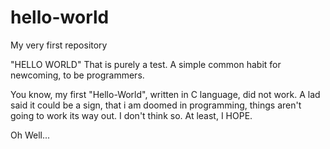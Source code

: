# hello-world
My very first repository

"HELLO WORLD"
That is purely a test. A simple common habit for newcoming, to be programmers.

You know, my first "Hello-World", written in C language, did not work.
A lad said it could be a sign, that i am doomed in programming, things aren't going to work its way out.
I don't think so. At least, I HOPE.

Oh Well...
